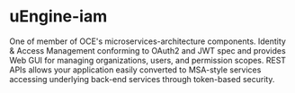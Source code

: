 # uEngine-iam
One of member of OCE's microservices-architecture components. Identity &amp; Access Management conforming to OAuth2 and JWT spec and provides Web GUI for managing organizations, users, and permission scopes. REST APIs allows your application easily converted to MSA-style services accessing underlying back-end services through token-based security.
